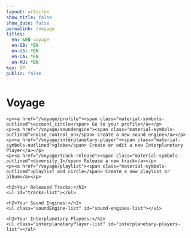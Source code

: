 ```yaml
---
layout: articles
show_title: false
show_date: false
permalink: /voyage
titles:
  en: &EN voyage
  en-GB: *EN
  en-US: *EN
  en-CA: *EN
  en-AU: *EN
key: IP
public: false
---
```


<div id="voyage-content">
    <h1>Voyage</h1>
    <p id="user-info"></p>

    <p><a href="/voyage/profile"><span class="material-symbols-outlined">account_circle</span> Go to your profile</a></p> 
    <p><a href="/voyage/soundengine"><span class="material-symbols-outlined">noise_control_on</span> Create a new sound engine</a></p> 
    <p><a href="/voyage/interplanetary-player"><span class="material-symbols-outlined">globe</span> Create or edit a new Interplanetary Player</a></p> 
    <p><a href="/voyage/track-release"><span class="material-symbols-outlined">diversity_1</span> Release a new track</a></p> 
    <p><a href="/voyage/playlist"><span class="material-symbols-outlined">playlist_add_circle</span> Create a new playlist or album</a></p> 

    <h2>Your Released Tracks:</h2>
    <ul id="tracks-list"></ul>

    <h2>Your Sound Engines:</h2>
    <ul class="soundEngine-list" id="sound-engines-list"></ul>

    <h2>Your Interplanetary Players:</h2>
    <ul class="interplanetaryPlayer-list" id="interplanetary-players-list"></ul>
</div>

<script>
document.addEventListener('DOMContentLoaded', function() {
    const cachedSession = localStorage.getItem('sessionData');
    const user = cachedSession ? JSON.parse(cachedSession) : null;

    if (user) {
        // Display user-related data using the cached session
        displayUserInfo(user.role || 'Listener', user.username || user.email);
        displayTracks(user.tracksOwned || []);
        displaySoundEngines(user.enginesOwned || [], user.userId);
        displayInterplanetaryPlayers(user.interplanetaryPlayersOwned || []);
    } else {
        console.error('No valid session found. Redirecting to login...');
        window.location.href = '/login';
    }
});

// Function to display user information
function displayUserInfo(userRole, userName) {
    const userInfoElement = document.getElementById('user-info');
    userInfoElement.innerHTML = `
        <strong>User Role:</strong> ${userRole}<br>
        <strong>User Name:</strong> ${userName}
    `;
}

// Function to display tracks on the page
function displayTracks(tracks) {
    const tracksListElement = document.getElementById('tracks-list');

    if (!tracks || tracks.length === 0) {
        tracksListElement.innerHTML = '<li>No tracks found.</li>';
        return;
    }

    tracks.forEach(track => {
        const artistNames = track.artistNames.map(artist => artist.name).join(', ');

        const trackElement = document.createElement('li');
        trackElement.innerHTML = `
            <strong>Artist Name:</strong> ${artistNames}<br>
            <strong>Song Name:</strong> ${track.trackName}<br>
            <strong>Privacy:</strong> ${track.privacy}<br>
            <strong>Release Date:</strong> ${new Date(track.releaseDate).toLocaleDateString()}
        `;
        tracksListElement.appendChild(trackElement);
    });
}

// Function to display sound engines on the page
function displaySoundEngines(engineIds, userId) {
    const soundEnginesListElement = document.getElementById('sound-engines-list');
    soundEnginesListElement.innerHTML = '';

    if (!engineIds || engineIds.length === 0) {
        soundEnginesListElement.innerHTML = '<li>No sound engines found.</li>';
        return;
    }

    engineIds.forEach(async (engineId) => {
        try {
            const response = await fetch(`http://media.maar.world:3001/api/soundengines/${engineId}`);

            if (!response.ok) {
                throw new Error(`Failed to fetch details for engine ID: ${engineId}`);
            }

            const data = await response.json();
            const engine = data.soundEngine;

            const imageUrl = engine.soundEngineImage 
                ? `https://media.maar.world${engine.soundEngineImage}` 
                : '/path/to/default-placeholder.png';

            const engineElement = document.createElement('li');
            engineElement.classList.add('soundEngine-list-item');
            engineElement.innerHTML = `
                <div class="soundEngine-profile-pic">
                    <img src="${imageUrl}" alt="${engine.soundEngineName}">
                </div>
                <div class="soundEngine-details">
                    <div class="soundEngine-name">${engine.soundEngineName}</div>
                    <div class="soundEngine-availability"><strong>Availability:</strong> ${engine.isPublic ? '🌍 Shared' : '🔐 Exclusive'}</div>

                    <div class="soundEngine-params">
                        X Parameter: ${engine.xParam.label} |
                        Y Parameter: ${engine.yParam.label} |
                        Z Parameter: ${engine.zParam.label}
                    </div>
                </div>
                <div class="soundEngine-actions">
                    <button class="soundEngine-edit-button" onclick="editSoundEngine('${engine._id}')"><span class="material-symbols-outlined">edit</span> Edit</button>
                    <button 
                        class="btn share-button" 
                        ${engine.isPublic ? '' : 'disabled'} 
                        onclick="shareSoundEngine('${engine._id}')"
                    >
                          <span class="material-symbols-outlined">share</span> Share
                    </button>
                </div>
            `;
            soundEnginesListElement.appendChild(engineElement);
        } catch (error) {
            console.error(`Error fetching sound engine details for ID: ${engineId}`, error);
        }
    });
}

// Function to handle editing a sound engine
function editSoundEngine(engineId) {
    window.location.href = `/voyage/soundEngine?mode=edit&id=${engineId}`;
}

// Function to handle sharing a sound engine
function shareSoundEngine(engineId) {
    const shareUrl = `http://maar.world/xplorer/sound-engine/?engineId=${engineId}`;
    navigator.clipboard.writeText(shareUrl)
        .then(() => {
            alert('Link copied to clipboard!');
        })
        .catch(err => {
            console.error('Failed to copy link: ', err);
            alert('Failed to copy the link. Please try again.');
        });
}

// Function to display interplanetary players on the page
function displayInterplanetaryPlayers(playerIds) {
    const playersListElement = document.querySelector('.interplanetaryPlayer-list');
    playersListElement.innerHTML = ''; // Clear any existing content

    if (!playerIds || playerIds.length === 0) {
        playersListElement.innerHTML = '<li>No interplanetary players found.</li>';
        return;
    }

    playerIds.forEach(async (playerId) => {
        try {
            const response = await fetch(`http://media.maar.world:3001/api/interplanetaryplayers/${playerId}`);

            if (!response.ok) {
                throw new Error(`Failed to fetch details for player ID: ${playerId}`);
            }

            const data = await response.json();
            const player = data.player;

            const imageUrl = player.ddd?.textureURL ? `https://media.maar.world${player.ddd.textureURL}` : '/path/to/default-image.png';

            const playerElement = document.createElement('li');
            playerElement.classList.add('interplanetaryPlayer-list-item');
            playerElement.innerHTML = `
                <div class="interplanetaryPlayer-profile-pic">
                    <img src="${imageUrl}" alt="${player.artName}">
                </div>
                <div class="interplanetaryPlayer-details">
                    <div class="interplanetaryPlayer-name">${player.artName || 'Unnamed'}</div>
                    <div class="interplanetaryPlayer-params"><strong>Scientific Name:</strong> ${player.sciName || 'Unknown'}</div>
                    <div class="interplanetaryPlayer-params"><strong>Description:</strong> ${player.description?.slice(0, 50) || 'No description available.'}...</div>
                    <div class="interplanetaryPlayer-availability"><strong>Availability:</strong> ${player.isPublic ? 'Public' : 'Private'}</div>
                </div>
                <div class="interplanetaryPlayer-actions">
                    <button class="interplanetaryPlayer-edit-button" onclick="editInterplanetaryPlayer('${player._id}')">
                        <span class="material-symbols-outlined">edit</span> Edit
                    </button>
                    <button 
                        class="btn share-button" 
                        ${player.isPublic ? '' : 'disabled'} 
                        onclick="shareInterplanetaryPlayer('${player._id}')"
                    >
                        <span class="material-symbols-outlined">share</span> Share
                    </button>
                </div>
            `;
            playersListElement.appendChild(playerElement);
        } catch (error) {
            console.error(`Error fetching interplanetary player details for ID: ${playerId}`, error);
        }
    });
}

// Function to handle editing an interplanetary player
function editInterplanetaryPlayer(playerId) {
    window.location.href = `/voyage/interplanetary-player?mode=edit&playerId=${playerId}`;
}

// Function to handle sharing an interplanetary player
function shareInterplanetaryPlayer(playerId) {
    const shareUrl = `http://maar.world/xplorer/interplanetary-player/?playerId=${playerId}`;
    navigator.clipboard.writeText(shareUrl)
        .then(() => {
            alert('Link copied to clipboard!');
        })
        .catch(err => {
            console.error('Failed to copy link: ', err);
            alert('Failed to copy the link. Please try again.');
        });
}
</script>
